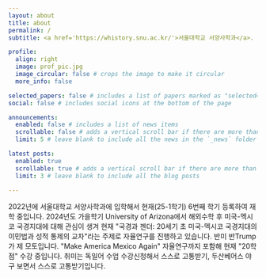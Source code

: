 ```yaml
---
layout: about
title: about
permalink: /
subtitle: <a href='https://whistory.snu.ac.kr/'>서울대학교 서양사학과</a>. 고양이사진수집가

profile:
  align: right
  image: prof_pic.jpg
  image_circular: false # crops the image to make it circular
  more_info: false

selected_papers: false # includes a list of papers marked as "selected={true}"
social: false # includes social icons at the bottom of the page

announcements:
  enabled: false # includes a list of news items
  scrollable: false # adds a vertical scroll bar if there are more than 3 news items
  limit: 5 # leave blank to include all the news in the `_news` folder

latest posts:
  enabled: true
  scrollable: true # adds a vertical scroll bar if there are more than 3 new posts items
  limit: 3 # leave blank to include all the blog posts
  
---
```


2022년에 서울대학교 서양사학과에 입학해서 현재(25-1학기) 6번째 학기 등록하여 재학 중입니다. 2024년도 가을학기 University of Arizona에서 해외수학 후 미국-멕시코 국경지대에 대해 관심이 생겨 현재 "국경과 젠더: 20세기 초 미국-멕시코 국경지대의 이민법과 성적 통제의 교차"라는 주제로 자율연구를 진행하고 있습니다. 반미 반Trump가 제 모토입니다. "Make America Mexico Again" 자율연구까지 포함해 현재 "20학점" 수강 중입니다. 취미는 독일어 수업 수강신청해서 스스로 고통받기, 두산베어스 야구 보면서 스스로 고통받기입니다. 
